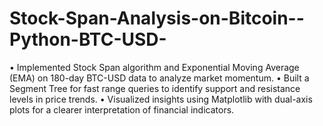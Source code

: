 # Stock-Span-Analysis-on-Bitcoin--Python-BTC-USD-
 • Implemented Stock Span algorithm and Exponential Moving Average (EMA) on 180-day BTC-USD data to analyze market momentum.
 • Built a Segment Tree for fast range queries to identify support and resistance levels in price trends.
 • Visualized insights using Matplotlib with dual-axis plots for a clearer interpretation of financial indicators.
